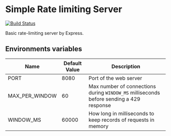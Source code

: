 # Simple Rate limiting Server

[![Build Status](https://travis-ci.org/ColaCheng/rate-limit-server.svg?branch=master)](https://travis-ci.org/ColaCheng/rate-limit-server)

Basic rate-limiting server by Express.

## Environments variables

|Name|Default Value|Description|
|----|-------------|-----------|
|PORT|8080|Port of the web server|
|MAX_PER_WINDOW|60|Max number of connections during `WINDOW_MS` milliseconds before sending a 429 response|
|WINDOW_MS|60000|How long in milliseconds to keep records of requests in memory|